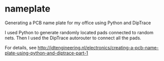 # nameplate
Generating a PCB name plate for my office using Python and DipTrace

I used Python to generate randomly located pads connected to random nets. Then I used the DipTrace autorouter to connect all the pads.

For details, see http://jdtengineering.nl/electronics/creating-a-pcb-name-plate-using-python-and-diptrace-part-1
